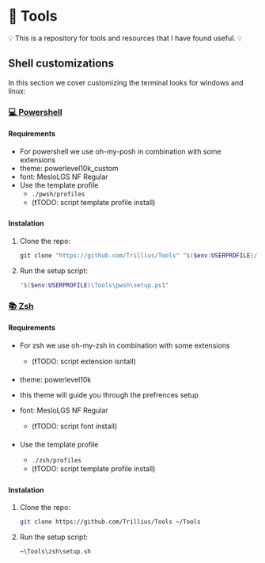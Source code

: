 

# 🔧 Tools
💡 This is a repository for tools and resources that I have found useful. 💡

## Shell customizations

In this section we cover customizing the terminal looks for windows and linux:
### [💻 Powershell](shell/pwsh/PWSH_README.md)

#### Requirements
- For powershell we use oh-my-posh in combination with some extensions
- theme: powerlevel10k_custom
- font: MesloLGS NF Regular
- Use the template profile
  - ```./pwsh/profiles```
  - (❗TODO: script template profile install)

#### Instalation
1. Clone the repo:
   ```powershell
   git clone "https://github.com/Trillius/Tools" "$($env:USERPROFILE)/Tools
   ```
   
2. Run the setup script:
   ```powershell
   "$($env:USERPROFILE)\Tools\pwsh\setup.ps1"
   ```
### [📚 Zsh](shell/Zsh/ZSH_README.md)

#### Requirements
 - For zsh we use oh-my-zsh in combination with some extensions
   - (❗TODO: script extension isntall)
 - theme: powerlevel10k
 - this theme will guide you through the prefrences setup
 - font: MesloLGS NF Regular
   - (❗TODO: script font install)
 - Use the template profile 
 
   - ```./zsh/profiles```
   - (❗TODO: script template profile install)

#### Instalation
1. Clone the repo:
   ```bash
   git clone https://github.com/Trillius/Tools ~/Tools
   ```
   
2. Run the setup script:
   ```bash
   ~\Tools\zsh\setup.sh
   ```





